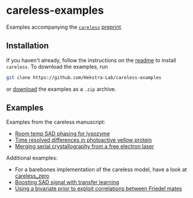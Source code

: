 # careless-examples
Examples accompanying the [`careless`](https://github.com/hekstra-lab/careless) [preprint](https://doi.org/10.1101/2021.01.05.425510). 

## Installation
If you haven't already, follow the instructions on the [readme](https://github.com/hekstra-lab/careless) to install `careless`.
To download the examples, run
```bash
git clone https://github.com/Hekstra-Lab/careless-examples
```
or [download](https://github.com/Hekstra-Lab/careless-examples/archive/main.zip) the examples as a `.zip` archive.

## Examples
Examples from the careless manuscript:
- [Room temp SAD phasing for lysozyme](HEWLSSAD.md)
- [Time resolved differences in photoactive yellow protein](PYPTRX.md)
- [Merging serial crystallography from a free electron laser](XFEL.md)


Additional examples:
- For a barebones implementation of the careless model, have a look at [careless_zero](CARELESS_ZERO.md)
- [Boosting SAD signal with transfer learning](TRANSFER_ANOM.md)
- [Using a bivariate prior to exploit correlations between Friedel mates](DOUBLE_WILSON.md)

